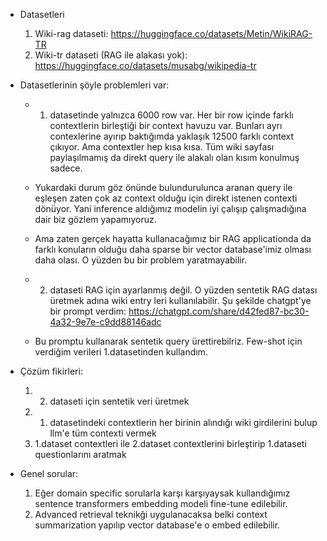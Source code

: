 
 - Datasetleri
	 1. Wiki-rag dataseti: https://huggingface.co/datasets/Metin/WikiRAG-TR
	 2. Wiki-tr dataseti (RAG ile alakası yok): https://huggingface.co/datasets/musabg/wikipedia-tr
 - Datasetlerinin şöyle problemleri var:
	 - 1. datasetinde yalnızca 6000 row var. Her bir row içinde farklı contextlerin birleştiği bir context havuzu var. Bunları ayrı contexlerine ayırıp baktığımda yaklaşık 12500 farklı context çıkıyor. Ama contextler hep kısa kısa. Tüm wiki sayfası paylaşılmamış da direkt query ile alakalı olan kısım konulmuş sadece.
	 - Yukardaki durum göz önünde bulundurulunca aranan query ile eşleşen zaten çok az context olduğu için direkt istenen contexti dönüyor. Yani inference aldığımız modelin iyi çalışıp çalışmadığına dair biz gözlem yapamıyoruz.
	 - Ama zaten gerçek hayatta kullanacağımız bir RAG applicationda da farklı konuların olduğu daha sparse bir vector database'imiz olması daha olası. O yüzden bu bir problem yaratmayabilir.
	 
	 - 2. dataseti RAG için ayarlanmış değil. O yüzden sentetik RAG datası üretmek adına wiki entry leri kullanılabilir. Şu şekilde chatgpt'ye bir prompt verdim: https://chatgpt.com/share/d42fed87-bc30-4a32-9e7e-c9dd88146adc
	 - Bu promptu kullanarak sentetik query ürettirebilriz. Few-shot için verdiğim verileri 1.datasetinden kullandım.

 - Çözüm fikirleri:
	 1. 2. dataseti için sentetik veri üretmek
	 2. 1. datasetindeki contextlerin her birinin alındığı wiki girdilerini bulup llm'e tüm contexti vermek
	 3. 1.dataset contextleri ile 2.dataset contextlerini birleştirip 1.dataseti questionlarını aratmak


 - Genel sorular:
	 1. Eğer domain specific sorularla karşı karşıyaysak kullandığımız sentence transformers embedding modeli fine-tune edilebilir.
	 2. Advanced retrieval teknikği uygulanacaksa belki context summarization yapılıp vector database'e o embed edilebilir.
	